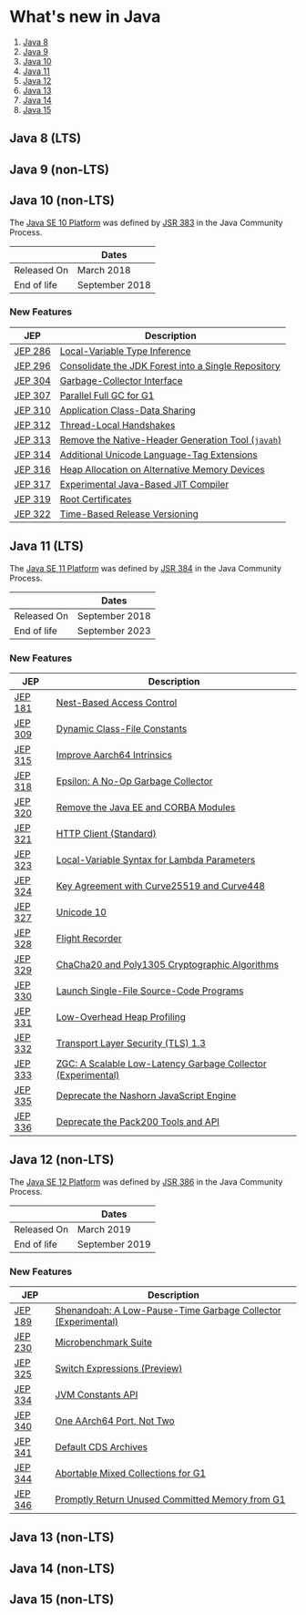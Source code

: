# What's new in Java

1. [Java 8](#java-8-lts)
1. [Java 9](#java-9-non-lts)
1. [Java 10](#java-10-non-lts)
1. [Java 11](#java-11-lts)
1. [Java 12](#java-12-non-lts)
1. [Java 13](#java-13-non-lts)
1. [Java 14](#java-14-non-lts)
1. [Java 15](#java-15-non-lts)

## Java 8 (LTS)

## Java 9 (non-LTS)

## Java 10 (non-LTS)

The [Java SE 10 Platform](https://openjdk.java.net/projects/jdk/10/) was defined by [JSR 383](https://www.jcp.org/en/jsr/detail?id=383) in the Java Community Process.

|             | Dates          |
| ----------- | -------------- |
| Released On | March 2018     |
| End of life | September 2018 |

### New Features

| JEP                                          | Description                                                                                                                                             |
| -------------------------------------------- | ------------------------------------------------------------------------------------------------------------------------------------------------------- |
| [JEP 286](https://openjdk.java.net/jeps/286) | [Local-Variable Type Inference](Java%2010/JEP%20286%20-%20Local-Variable%20Type%20Inference.md)                                                         |
| [JEP 296](https://openjdk.java.net/jeps/296) | [Consolidate the JDK Forest into a Single Repository](Java%2010/JEP%20296%20-%20Consolidate%20the%20JDK%20Forest%20into%20a%20Single%20Repository.md)   |
| [JEP 304](https://openjdk.java.net/jeps/304) | [Garbage-Collector Interface](Java%2010/JEP%20304%20-%20Garbage-Collector%20Interface.md)                                                               |
| [JEP 307](https://openjdk.java.net/jeps/307) | [Parallel Full GC for G1](Java%2010/JEP%20307%20-%20Parallel%20Full%20GC%20for%20G1.md)                                                                 |
| [JEP 310](https://openjdk.java.net/jeps/310) | [Application Class-Data Sharing](Java%2010/JEP%20310%20-%20Application%20Class-Data%20Sharing.md)                                                       |
| [JEP 312](https://openjdk.java.net/jeps/312) | [Thread-Local Handshakes](Java%2010/JEP%20312%20-%20Thread-Local%20Handshakes.md)                                                                       |
| [JEP 313](https://openjdk.java.net/jeps/313) | [Remove the Native-Header Generation Tool (`javah`)](Java%2010/JEP%20313%20-%20Remove%20the%20Native-Header%20Generation%20Tool%20%28%60javah%60%29.md) |
| [JEP 314](https://openjdk.java.net/jeps/314) | [Additional Unicode Language-Tag Extensions](Java%2010/JEP%20314%20-%20Additional%20Unicode%20Language-Tag%20Extensions.md)                             |
| [JEP 316](https://openjdk.java.net/jeps/316) | [Heap Allocation on Alternative Memory Devices](Java%2010/JEP%20316%20-%20Heap%20Allocation%20on%20Alternative%20Memory%20Devices.md)                   |
| [JEP 317](https://openjdk.java.net/jeps/317) | [Experimental Java-Based JIT Compiler](Java%2010/JEP%20317%20-%20Experimental%20Java-Based%20JIT%20Compiler.md)                                         |
| [JEP 319](https://openjdk.java.net/jeps/319) | [Root Certificates](Java%2010/JEP%20319%20-%20Root%20Certificates.md)                                                                                   |
| [JEP 322](https://openjdk.java.net/jeps/322) | [Time-Based Release Versioning](Java%2010/JEP%20322%20-%20Time-Based%20Release%20Versioning.md)                                                         |

## Java 11 (LTS)

The [Java SE 11 Platform](https://openjdk.java.net/projects/jdk/11/) was defined by [JSR 384](https://www.jcp.org/en/jsr/detail?id=384) in the Java Community Process.

|             | Dates          |
| ----------- | -------------- |
| Released On | September 2018 |
| End of life | September 2023 |

### New Features

| JEP                                          | Description                                                                                                                                            |
| -------------------------------------------- | ------------------------------------------------------------------------------------------------------------------------------------------------------ |
| [JEP 181](https://openjdk.java.net/jeps/181) | [Nest-Based Access Control](Java%2011/JEP%20181%20-%20Nest-Based%20Access%20Control.md)                                                                |
| [JEP 309](https://openjdk.java.net/jeps/309) | [Dynamic Class-File Constants](Java%2011/JEP%20309%20-%20Dynamic%20Class-File%20Constants.md)                                                          |
| [JEP 315](https://openjdk.java.net/jeps/315) | [Improve Aarch64 Intrinsics](Java%2011/JEP%20315%20-%20Improve%20Aarch64%20Intrinsics.md)                                                              |
| [JEP 318](https://openjdk.java.net/jeps/318) | [Epsilon: A No-Op Garbage Collector](Java%2011/JEP%20318%20-%20Epsilon%3A%20A%20No-Op%20Garbage%20Collector.md)                                        |
| [JEP 320](https://openjdk.java.net/jeps/320) | [Remove the Java EE and CORBA Modules](Java%2011/JEP%20320%20-%20Remove%20the%20Java%20EE%20and%20CORBA%20Modules.md)                                  |
| [JEP 321](https://openjdk.java.net/jeps/321) | [HTTP Client (Standard)](Java%2011/JEP%20321%20-%20HTTP%20Client%20%28Standard%29.md)                                                                  |
| [JEP 323](https://openjdk.java.net/jeps/323) | [Local-Variable Syntax for Lambda Parameters](Java%2011/JEP%20323%20-%20Local-Variable%20Syntax%20for%20Lambda%20Parameters.md)                        |
| [JEP 324](https://openjdk.java.net/jeps/324) | [Key Agreement with Curve25519 and Curve448](Java%2011/JEP%20324%20-%20Key%20Agreement%20with%20Curve25519%20and%20Curve448.md)                        |
| [JEP 327](https://openjdk.java.net/jeps/327) | [Unicode 10](Java%2011/JEP%20327%20-%20Unicode%2010.md)                                                                                                |
| [JEP 328](https://openjdk.java.net/jeps/328) | [Flight Recorder](Java%2011/JEP%20328%20-%20Flight%20Recorder.md)                                                                                      |
| [JEP 329](https://openjdk.java.net/jeps/329) | [ChaCha20 and Poly1305 Cryptographic Algorithms](Java%2011/JEP%20329%20-%20ChaCha20%20and%20Poly1305%20Cryptographic%20Algorithms.md)                  |
| [JEP 330](https://openjdk.java.net/jeps/330) | [Launch Single-File Source-Code Programs](Java%2011/JEP%20330%20-%20Launch%20Single-File%20Source-Code%20Programs.md)                                  |
| [JEP 331](https://openjdk.java.net/jeps/331) | [Low-Overhead Heap Profiling](Java%2011/JEP%20331%20-%20Low-Overhead%20Heap%20Profiling.md)                                                            |
| [JEP 332](https://openjdk.java.net/jeps/332) | [Transport Layer Security (TLS) 1.3](Java%2011/JEP%20332%20-%20Transport%20Layer%20Security%20%28TLS%29%201.3.md)                                      |
| [JEP 333](https://openjdk.java.net/jeps/333) | [ZGC: A Scalable Low-Latency Garbage Collector (Experimental)](Java%2011/JEP%20333%20-%20ZGC%3A%20A%20Scalable%20Low-Latency%20Garbage%20Collector.md) |
| [JEP 335](https://openjdk.java.net/jeps/335) | [Deprecate the Nashorn JavaScript Engine](Java%2011/JEP%20335%20-%20Deprecate%20the%20Nashorn%20JavaScript%20Engine.md)                                |
| [JEP 336](https://openjdk.java.net/jeps/336) | [Deprecate the Pack200 Tools and API](Java%2011/JEP%20336%20-%20Deprecate%20the%20Pack200%20Tools%20and%20API.md)                                      |

## Java 12 (non-LTS)

The [Java SE 12 Platform](https://openjdk.java.net/projects/jdk/12/) was defined by [JSR 386](https://www.jcp.org/en/jsr/detail?id=386) in the Java Community Process.

|             | Dates          |
| ----------- | -------------- |
| Released On | March 2019     |
| End of life | September 2019 |

### New Features

| JEP                                          | Description                                                                                                                                                                 |
| -------------------------------------------- | --------------------------------------------------------------------------------------------------------------------------------------------------------------------------- |
| [JEP 189](https://openjdk.java.net/jeps/189) | [Shenandoah: A Low-Pause-Time Garbage Collector (Experimental)](Java%2012/JEP%20189%20-%20Shenandoah%3A%20A%20Low-Pause-Time%20Garbage%20Collector%20%28Experimental%29.md) |
| [JEP 230](https://openjdk.java.net/jeps/230) | [Microbenchmark Suite](Java%2012/JEP%20230%20-%20Microbenchmark%20Suite.md)                                                                                                 |
| [JEP 325](https://openjdk.java.net/jeps/325) | [Switch Expressions (Preview)](Java%2012/JEP%20325%20-%20Switch%20Expressions%20%28Preview%29.md)                                                                           |
| [JEP 334](https://openjdk.java.net/jeps/334) | [JVM Constants API](Java%2012/JEP%20334%20-%20JVM%20Constants%20API.md)                                                                                                     |
| [JEP 340](https://openjdk.java.net/jeps/340) | [One AArch64 Port, Not Two](Java%2012/JEP%20340%20-%20One%20AArch64%20Port%2C%20Not%20Two.md)                                                                               |
| [JEP 341](https://openjdk.java.net/jeps/341) | [Default CDS Archives](Java%2012/JEP%20341%20-%20Default%20CDS%20Archives.md)                                                                                               |
| [JEP 344](https://openjdk.java.net/jeps/344) | [Abortable Mixed Collections for G1](Java%2012/JEP%20344%20-%20Abortable%20Mixed%20Collections%20for%20G1.md)                                                               |
| [JEP 346](https://openjdk.java.net/jeps/346) | [Promptly Return Unused Committed Memory from G1](Java%2012/JEP%20346%20-%20Promptly%20Return%20Unused%20Committed%20Memory%20from%20G1.md)                                 |

## Java 13 (non-LTS)

## Java 14 (non-LTS)

## Java 15 (non-LTS)
